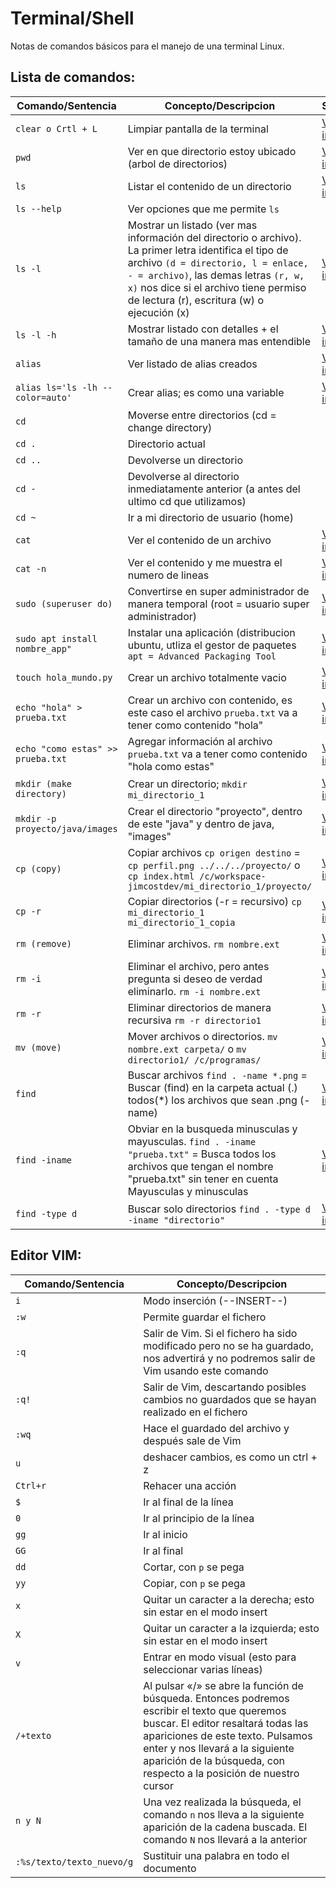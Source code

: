 # Terminal/Shell 
Notas de comandos básicos para el manejo de una terminal Linux.
## Lista de comandos:

Comando/Sentencia | Concepto/Descripcion | Simulacón
--|--|--
```clear o Crtl + L``` | Limpiar pantalla de la terminal | [Ver imagen](https://user-images.githubusercontent.com/53100460/201367264-213d0ba9-e5a5-499d-9391-651aa8e733bf.PNG)
```pwd``` | Ver en que directorio estoy ubicado (arbol de directorios) | [Ver imagen](https://user-images.githubusercontent.com/53100460/201368146-d66c313a-4604-495e-9f37-b0a027066e17.PNG)
```ls``` | Listar el contenido de un directorio | [Ver imagen](https://user-images.githubusercontent.com/53100460/201369143-cd389462-b1b2-47bd-bc04-5a08d498e62b.PNG)
```ls --help``` | Ver opciones que me permite ```ls``` | 
```ls -l``` | Mostrar un listado (ver mas información del directorio o archivo). La primer letra identifica el tipo de archivo ```(d = directorio, l = enlace, - = archivo)```, las demas letras ```(r, w, x)``` nos dice si el archivo tiene permiso de lectura (r), escritura (w) o ejecución (x) | [Ver imagen](https://user-images.githubusercontent.com/53100460/201370028-146e2e0a-f7ff-48ab-a01d-543229907970.PNG)
```ls -l -h``` | Mostrar listado con detalles + el tamaño de una manera mas entendible | [Ver imagen](https://user-images.githubusercontent.com/53100460/201371125-621720a2-8709-461d-be3b-6af3765d8da7.PNG)
```alias``` | Ver listado de alias creados | [Ver imagen](https://user-images.githubusercontent.com/53100460/201372484-1af91ee3-c32a-4f62-a7f8-0e952d9e96c0.PNG)
```alias ls='ls -lh --color=auto'``` | Crear alias; es como una variable | [Ver imagen](https://user-images.githubusercontent.com/53100460/201373797-cd345dd3-a2c7-4cd9-bba7-c07a7b33546a.PNG)
```cd``` | Moverse entre directorios (cd = change directory) | 
```cd .``` | Directorio actual | 
```cd ..``` | Devolverse un directorio  | 
```cd -``` | Devolverse al directorio inmediatamente anterior (a antes del ultimo cd que utilizamos) | 
```cd ~``` | Ir a mi directorio de usuario (home) | 
```cat``` | Ver el contenido de un archivo | [Ver imagen](https://user-images.githubusercontent.com/53100460/201375670-dfef41b9-d8d5-4915-9340-137dabf2e739.PNG)
```cat -n``` | Ver el contenido y me muestra el numero de lineas | [Ver imagen](https://user-images.githubusercontent.com/53100460/201376317-a91a049e-5449-40b3-9b20-b40485f2a1ac.PNG)
```sudo (superuser do)``` | Convertirse en super administrador de manera temporal (root = usuario super administrador) | [Ver imagen](https://www.jimcostdev.com/img/foto.jpeg)
```sudo apt install nombre_app"``` | Instalar una aplicación (distribucion ubuntu, utliza el gestor de paquetes ```apt = Advanced Packaging Tool``` | [Ver imagen](https://www.jimcostdev.com/img/foto.jpeg)
```touch hola_mundo.py``` | Crear un archivo totalmente vacio | [Ver imagen](https://www.jimcostdev.com/img/foto.jpeg)
```echo "hola" > prueba.txt``` | Crear un archivo con contenido, es este caso el archivo ```prueba.txt``` va a tener como contenido "hola" | [Ver imagen](https://www.jimcostdev.com/img/foto.jpeg)
```echo "como estas" >> prueba.txt``` | Agregar información al archivo ```prueba.txt``` va a tener como contenido "hola como estas" | [Ver imagen](https://www.jimcostdev.com/img/foto.jpeg)
```mkdir (make directory)``` | Crear un directorio; ```mkdir mi_directorio_1``` | [Ver imagen](https://www.jimcostdev.com/img/foto.jpeg)
```mkdir -p proyecto/java/images``` | Crear el directorio "proyecto", dentro de este "java" y dentro de java, "images" | [Ver imagen](https://www.jimcostdev.com/img/foto.jpeg)
```cp (copy)``` | Copiar archivos ```cp origen destino``` = ```cp perfil.png ../../../proyecto/``` o ```cp index.html /c/workspace- jimcostdev/mi_directorio_1/proyecto/``` | [Ver imagen](https://www.jimcostdev.com/img/foto.jpeg)
```cp -r``` | Copiar directorios (-r = recursivo) ```cp mi_directorio_1 mi_directorio_1_copia``` | [Ver imagen](https://www.jimcostdev.com/img/foto.jpeg)
```rm (remove)``` | Eliminar archivos. ```rm nombre.ext``` | [Ver imagen](https://www.jimcostdev.com/img/foto.jpeg)
```rm -i ``` | Eliminar el archivo, pero antes pregunta si deseo de verdad eliminarlo. ```rm -i nombre.ext``` | [Ver imagen](https://www.jimcostdev.com/img/foto.jpeg)
```rm -r ``` | Eliminar directorios de manera recursiva ```rm -r directorio1``` | [Ver imagen](https://www.jimcostdev.com/img/foto.jpeg)
```mv (move)``` | Mover archivos o directorios. ```mv nombre.ext carpeta/``` o ```mv directorio1/ /c/programas/``` | [Ver imagen](https://www.jimcostdev.com/img/foto.jpeg)
```find``` | Buscar archivos ```find . -name *.png``` = Buscar (find) en la carpeta actual (.) todos(*) los archivos que sean .png (-name) | [Ver imagen](https://www.jimcostdev.com/img/foto.jpeg)
```find -iname``` | Obviar en la busqueda minusculas y mayusculas. ```find . -iname "prueba.txt"``` = Busca todos los archivos que tengan el nombre "prueba.txt" sin tener en cuenta Mayusculas y minusculas | [Ver imagen](https://www.jimcostdev.com/img/foto.jpeg)
```find -type d``` | Buscar solo directorios ```find . -type d -iname "directorio"``` | [Ver imagen](https://www.jimcostdev.com/img/foto.jpeg)

## Editor VIM:
Comando/Sentencia | Concepto/Descripcion
--|--
```i``` | Modo  inserción (--INSERT--)
```:w``` | Permite guardar el fichero
```:q``` | Salir de Vim. Si el fichero ha sido modificado pero no se ha guardado, nos advertirá y no podremos salir de Vim usando este comando
```:q!``` | Salir de Vim, descartando posibles cambios no guardados que se hayan realizado en el fichero
```:wq``` | Hace el guardado del archivo y después sale de Vim
```u``` | deshacer cambios, es como un ctrl + z
```Ctrl+r``` | Rehacer una acción
```$``` | Ir al final de la línea
```0``` | Ir al principio de la línea
```gg``` | Ir al inicio
```GG``` | Ir al final
```dd``` | Cortar, con ```p``` se pega
```yy``` | Copiar, con ```p``` se pega
```x``` | Quitar un caracter a la derecha; esto sin estar en el modo insert
```X``` | Quitar un caracter a la izquierda; esto sin estar en el modo insert
```v``` | Entrar en modo visual (esto para seleccionar varias líneas)
```/+texto``` | Al pulsar «/» se abre la función de búsqueda. Entonces podremos escribir el texto que queremos buscar. El editor resaltará todas las apariciones de este texto. Pulsamos enter y nos llevará a la siguiente aparición de la búsqueda, con respecto a la posición de nuestro cursor
```n y N``` | Una vez realizada la búsqueda, el comando ```n``` nos lleva a la siguiente aparición de la cadena buscada. El comando ```N``` nos llevará a la anterior
```:%s/texto/texto_nuevo/g``` | Sustituir una palabra en todo el documento


